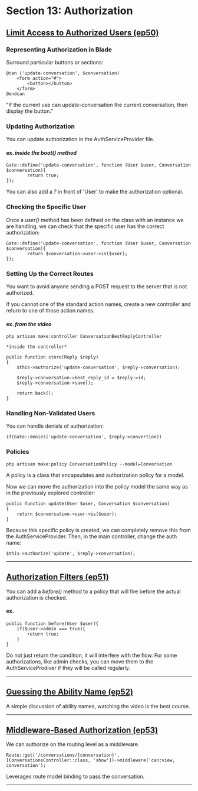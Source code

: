 # Section 13: Authorization

## [Limit Access to Authorized Users (ep50)](https://laracasts.com/series/laravel-6-from-scratch/episodes/50?autoplay=true)

### Representing Authorization in Blade
Surround particular buttons or sections:
```
@can ('update-conversation', $conversation)
    <form action="#">
        <button></button>
    </form>
@endcan
```

"If the current use can update-conversation the current conversation, then display the button."

### Updating Authorization
You can update authorization in the AuthServiceProvider file.

#### ex. *inside the boot() method*
```
Gate::define('update-conversation', function (User $user, Conversation $conversation){
        return true;
});
```

You can also add a *?* in front of 'User' to make the authorization optional.

### Checking the Specific User
Once a *user()* method has been defined on the class with an instance we are handling, we can check that the specific user has the correct authorization:

```
Gate::define('update-conversation', function (User $user, Conversation $conversation){
        return $conversation->user->is($user);
});
```

### Setting Up the Correct Routes
You want to avoid anyone sending a POST request to the server that is not authorized.

If you cannot one of the standard action names, create a new controller and return to one of those action names.

#### ex. *from the video* 
```
php artisan make:controller ConversationBestReplyController

*inside the controller*

public function store(Reply $reply)
{
    $this->authorize('update-conversation', $reply->conversation);

    $reply->conversation->best_reply_id = $reply->id;
    $reply->conversation->save();

    return back();
}
```

### Handling Non-Validated Users
You can handle denials of authorization:

```
if(Gate::denies('update-conversation', $reply->convertion))
```

### Policies
```
php artisan make:policy ConversationPolicy --model=Conversation
```

A policy is a class that encapsulates and authorization policy for a model.

Now we can move the authorization into the policy model the same way as in the previously explored controller:
```
public function update(User $user, Conversation $conversation)
{
    return $conversation->user->is($user);
}
```

Because this specific policy is created, we can completely remove this from the AuthServiceProvider. Then, in the main controller, change the auth name:

```
$this->authorize('update', $reply->conversation);
```

---
## [Authorization Filters (ep51)](https://laracasts.com/series/laravel-6-from-scratch/episodes/51?autoplay=true)

You can add a *before()* method to a policy that will fire before the actual authorization is checked.

#### ex.
```
public function before(User $user){
    if($user->admin === true){
        return true;
    }
}
```

Do not just return the condition, it will interfere with the flow.
For some authorizations, like admin checks, you can move them to the AuthServiceProdiver if they will be called regularly. 

---
## [Guessing the Ability Name (ep52)](https://laracasts.com/series/laravel-6-from-scratch/episodes/52?autoplay=true)

A simple discussion of ability names, watching the video is the best course.

---
## [Middleware-Based Authorization (ep53)](https://laracasts.com/series/laravel-6-from-scratch/episodes/53?autoplay=true)

We can authorize on the routing level as a middleware.

```
Route::get('/conversations/{conversation}', [ConversationsController::class, 'show'])->middleware('can:view, conversation');
```

Leverages route model binding to pass the conversation.

---

